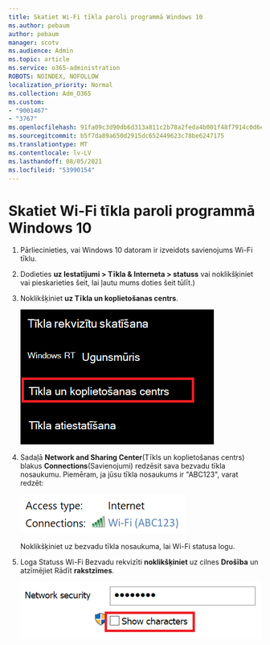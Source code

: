 ```yaml
---
title: Skatiet Wi-Fi tīkla paroli programmā Windows 10
ms.author: pebaum
author: pebaum
manager: scotv
ms.audience: Admin
ms.topic: article
ms.service: o365-administration
ROBOTS: NOINDEX, NOFOLLOW
localization_priority: Normal
ms.collection: Adm_O365
ms.custom:
- "9001467"
- "3767"
ms.openlocfilehash: 91fa09c3d90db6d313a811c2b78a2feda4b001f48f7914c0d6e2b81627400fbc
ms.sourcegitcommit: b5f7da89a650d2915dc652449623c78be6247175
ms.translationtype: MT
ms.contentlocale: lv-LV
ms.lasthandoff: 08/05/2021
ms.locfileid: "53990154"
---
```

# <a name="view-wi-fi-network-password-in-windows-10"></a>Skatiet Wi-Fi tīkla paroli programmā Windows 10

1. Pārliecinieties, vai Windows 10 datoram ir izveidots savienojums Wi-Fi tīklu.

2. Dodieties **uz Iestatījumi > Tīkla & Interneta > statuss** vai noklikšķiniet vai [](ms-settings:network?activationSource=GetHelp) pieskarieties šeit, lai ļautu mums doties šeit tūlīt.)

3. Noklikšķiniet **uz Tīkla un koplietošanas centrs**.

    ![Tīkla un koplietošanas centrs.](media/network-sharing-center.png)

4. Sadaļā **Network and Sharing Center**(Tīkls un koplietošanas centrs) blakus **Connections**(Savienojumi) redzēsit sava bezvadu tīkla nosaukumu. Piemēram, ja jūsu tīkla nosaukums ir "ABC123", varat redzēt:

    ![Tīkla savienojumi.](media/network-connections.png)

    Noklikšķiniet uz bezvadu tīkla nosaukuma, lai Wi-Fi statusa logu. 

5. Loga Statuss Wi-Fi Bezvadu rekvizīti **noklikšķiniet** uz cilnes **Drošība** un atzīmējiet Rādīt **rakstzīmes**.

    ![Rādīt Wi-Fi paroles rakstzīmes.](media/show-password-characters.png)

